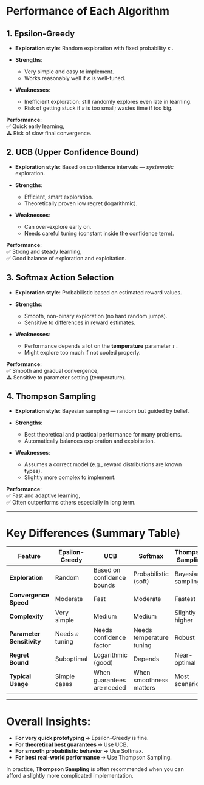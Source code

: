 # Performance of Each Algorithm

## 1. Epsilon-Greedy

*   **Exploration style**: Random exploration with fixed probability  $\varepsilon$ .
    
*   **Strengths**:
    *   Very simple and easy to implement.
    *   Works reasonably well if  $\varepsilon$  is well-tuned.
        
*   **Weaknesses**:
    *   Inefficient exploration: still randomly explores even late in learning.
    *   Risk of getting stuck if  $\varepsilon$  is too small; wastes time if too big.
        

**Performance**:  
✅ Quick early learning,  
⚠️ Risk of slow final convergence.


## 2. UCB (Upper Confidence Bound)

*   **Exploration style**: Based on confidence intervals — _systematic_ exploration.
    
*   **Strengths**:
    *   Efficient, smart exploration.
    *   Theoretically proven low regret (logarithmic).
        
*   **Weaknesses**:
    *   Can over-explore early on.
    *   Needs careful tuning (constant inside the confidence term).
        

**Performance**:  
✅ Strong and steady learning,  
✅ Good balance of exploration and exploitation.


## 3. Softmax Action Selection

*   **Exploration style**: Probabilistic based on estimated reward values.
    
*   **Strengths**:
    *   Smooth, non-binary exploration (no hard random jumps).
    *   Sensitive to differences in reward estimates.
        
*   **Weaknesses**:
    *   Performance depends a lot on the **temperature** parameter  $\tau$ .
    *   Might explore too much if not cooled properly.
        

**Performance**:  
✅ Smooth and gradual convergence,  
⚠️ Sensitive to parameter setting (temperature).


## 4. Thompson Sampling

*   **Exploration style**: Bayesian sampling — random but guided by belief.
    
*   **Strengths**:
    *   Best theoretical and practical performance for many problems.
    *   Automatically balances exploration and exploitation.
        
*   **Weaknesses**:
    *   Assumes a correct model (e.g., reward distributions are known types).
    *   Slightly more complex to implement.
        

**Performance**:  
✅ Fast and adaptive learning,  
✅ Often outperforms others especially in long term.

* * *

# Key Differences (Summary Table)

| Feature | Epsilon-Greedy | UCB | Softmax | Thompson Sampling |
| --- | --- | --- | --- | --- |
| **Exploration** | Random | Based on confidence bounds | Probabilistic (soft) | Bayesian sampling |
| **Convergence Speed** | Moderate | Fast | Moderate | Fastest |
| **Complexity** | Very simple | Medium | Medium | Slightly higher |
| **Parameter Sensitivity** | Needs  $\varepsilon$  tuning | Needs confidence factor | Needs temperature tuning | Robust |
| **Regret Bound** | Suboptimal | Logarithmic (good) | Depends | Near-optimal |
| **Typical Usage** | Simple cases | When guarantees are needed | When smoothness matters | Most scenarios |

* * *

# Overall Insights:

*   **For very quick prototyping** ➔ Epsilon-Greedy is fine.
*   **For theoretical best guarantees** ➔ Use UCB.
*   **For smooth probabilistic behavior** ➔ Use Softmax.
*   **For best real-world performance** ➔ Use Thompson Sampling.
    

In practice, **Thompson Sampling** is often recommended when you can afford a slightly more complicated implementation.